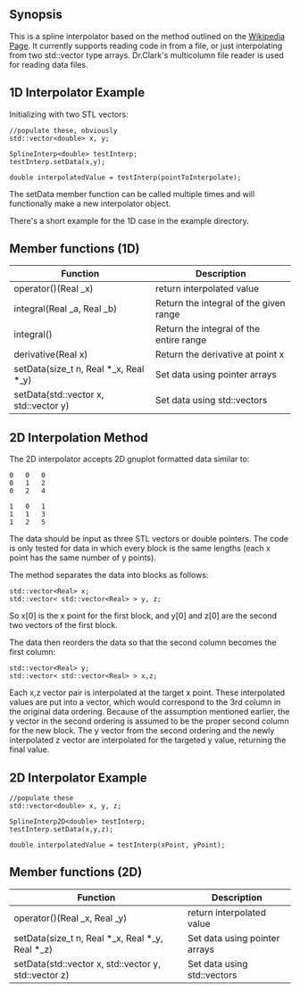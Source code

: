 ## Synopsis

This is a spline interpolator based on the method outlined on the [Wikipedia Page](https://en.wikipedia.org/wiki/Spline_interpolation). It currently supports reading code in from a file, or just interpolating from two std::vector<double> type arrays. Dr.Clark's multicolumn file reader is used for reading data files.

## 1D Interpolator Example

Initializing with two STL vectors:

	//populate these, obviously
	std::vector<double> x, y;

	SplineInterp<double> testInterp;
	testInterp.setData(x,y);
	
	double interpolatedValue = testInterp(pointToInterpolate);

The setData member function can be called multiple times and will functionally make a new interpolator object.

There's a short example for the 1D case in the example directory.

## Member functions (1D)
| **Function** | **Description** |
|----------|-------------|
| operator()(Real _x) | return interpolated value |
| integral(Real _a, Real _b) | Return the integral of the given range |
| integral() | Return the integral of the entire range |
| derivative(Real x) | Return the derivative at point x |
| setData(size_t n, Real *_x, Real *_y) | Set data using pointer arrays |
| setData(std::vector<Real> x, std::vector<Real> y) | Set data using std::vectors |

## 2D Interpolation Method

The 2D interpolator accepts 2D gnuplot formatted data similar to:

	0	0	0
	0	1	2
	0	2	4

	1	0	1
	1	1	3
	1	2	5

The data should be input as three STL vectors or double pointers. The code is only tested for data in which every block is the same lengths (each x point has the same number of y points).

The method separates the data into blocks as follows:

	std::vector<Real> x;
	std::vector< std::vector<Real> > y, z;

So x[0] is the x point for the first block, and y[0] and z[0] are the second two vectors of the first block.

The data then reorders the data so that the second column becomes the first column:

	std::vector<Real> y;
	std::vector< std::vector<Real> > x,z;

Each x,z vector pair is interpolated at the target x point. These interpolated  values are put into a vector, which would correspond to the 3rd column in the original data ordering. Because of the assumption mentioned earlier, the y vector in the second ordering is assumed to be the proper second column for the new block. The y vector from the second ordering and the newly interpolated z vector are interpolated for the targeted y value, returning the final value.

## 2D Interpolator Example

	//populate these
	std::vector<double> x, y, z;

	SplineInterp2D<double> testInterp;
	testInterp.setData(x,y,z);
	
	double interpolatedValue = testInterp(xPoint, yPoint);

## Member functions (2D)
| **Function** | **Description** |
|----------|-------------|
| operator()(Real _x, Real _y) | return interpolated value |
| setData(size_t n, Real \*_x, Real \*_y, Real \*_z) | Set data using pointer arrays |
| setData(std::vector<Real> x, std::vector<Real> y, std::vector<Real> z) | Set data using std::vectors |